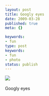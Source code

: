 ```yaml
---
layout: post
title: Googly eyes
date: 2009-03-28
published: true
meta: {}

keywords:
- fun
type: post
keywords:
- fun
- photo
status: publish
---
```

![](http://media.eick.us/2011/05/4Lbi8pbnElmhnzhpnZMitTWNo1_5001.jpg)<br /><br />Googly eyes
